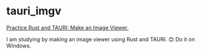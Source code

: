 # tauri_imgv
[Practice Rust and TAURI: Make an Image Viewer.](https://medium.com/@marm.nakamura/practice-rust-and-tauri-make-an-image-viewer-5-final-62da603d65d1)

I am studying by making an image viewer using Rust and TAURI. 😊
Do it on Windows.

